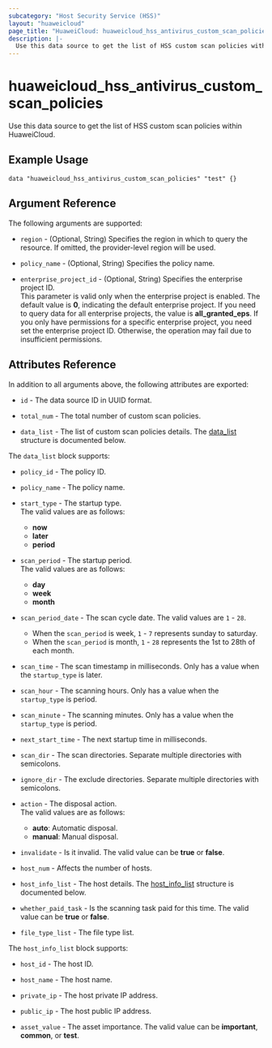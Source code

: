 ```yaml
---
subcategory: "Host Security Service (HSS)"
layout: "huaweicloud"
page_title: "HuaweiCloud: huaweicloud_hss_antivirus_custom_scan_policies"
description: |-
  Use this data source to get the list of HSS custom scan policies within HuaweiCloud.
---
```

# huaweicloud_hss_antivirus_custom_scan_policies

Use this data source to get the list of HSS custom scan policies within HuaweiCloud.

## Example Usage

```hcl
data "huaweicloud_hss_antivirus_custom_scan_policies" "test" {}
```

## Argument Reference

The following arguments are supported:

* `region` - (Optional, String) Specifies the region in which to query the resource.
  If omitted, the provider-level region will be used.

* `policy_name` - (Optional, String) Specifies the policy name.

* `enterprise_project_id` - (Optional, String) Specifies the enterprise project ID.  
  This parameter is valid only when the enterprise project is enabled.
  The default value is **0**, indicating the default enterprise project.
  If you need to query data for all enterprise projects, the value is **all_granted_eps**.
  If you only have permissions for a specific enterprise project, you need set the enterprise project ID. Otherwise,
  the operation may fail due to insufficient permissions.

## Attributes Reference

In addition to all arguments above, the following attributes are exported:

* `id` - The data source ID in UUID format.

* `total_num` - The total number of custom scan policies.

* `data_list` - The list of custom scan policies details.
  The [data_list](#data_list_struct) structure is documented below.

<a name="data_list_struct"></a>
The `data_list` block supports:

* `policy_id` - The policy ID.

* `policy_name` - The policy name.

* `start_type` - The startup type.  
  The valid values are as follows:
  + **now**
  + **later**
  + **period**

* `scan_period` - The startup period.  
  The valid values are as follows:
  + **day**
  + **week**
  + **month**

* `scan_period_date` - The scan cycle date. The valid values are `1` - `28`.
  + When the `scan_period` is week, `1` - `7` represents sunday to saturday.
  + When the `scan_period` is month, `1` - `28` represents the 1st to 28th of each month.

* `scan_time` - The scan timestamp in milliseconds. Only has a value when the `startup_type` is later.

* `scan_hour` - The scanning hours. Only has a value when the `startup_type` is period.

* `scan_minute` - The scanning minutes. Only has a value when the `startup_type` is period.

* `next_start_time` - The next startup time in milliseconds.

* `scan_dir` - The scan directories. Separate multiple directories with semicolons.

* `ignore_dir` - The exclude directories. Separate multiple directories with semicolons.

* `action` - The disposal action.  
  The valid values are as follows:
  + **auto**: Automatic disposal.
  + **manual**: Manual disposal.

* `invalidate` - Is it invalid. The valid value can be **true** or **false**.

* `host_num` - Affects the number of hosts.

* `host_info_list` - The host details.
  The [host_info_list](#host_info_list_struct) structure is documented below.

* `whether_paid_task` - Is the scanning task paid for this time. The valid value can be **true** or **false**.

* `file_type_list` - The file type list.

<a name="host_info_list_struct"></a>
The `host_info_list` block supports:

* `host_id` - The host ID.

* `host_name` - The host name.

* `private_ip` - The host private IP address.

* `public_ip` - The host public IP address.

* `asset_value` - The asset importance. The valid value can be **important**, **common**, or **test**.
